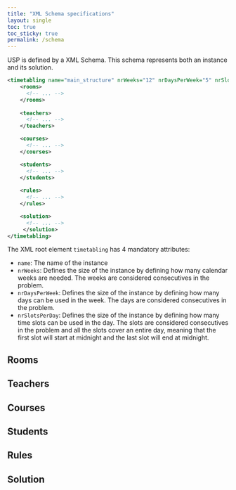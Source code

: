 ```yaml
---
title: "XML Schema specifications"
layout: single
toc: true
toc_sticky: true
permalink: /schema
---
```


USP is defined by a XML Schema.
This schema represents both an instance and its solution.

```xml
<timetabling name="main_structure" nrWeeks="12" nrDaysPerWeek="5" nrSlotsPerDay="1440">
    <rooms>
      <!-- ... -->
    </rooms>
  
    <teachers>
      <!-- ... -->
    </teachers>

    <courses>
      <!-- ... -->
    </courses>

    <students>
      <!-- ... -->
    </students>
    
    <rules>
      <!-- ... -->
    </rules>

    <solution>
      <!-- ... -->
     </solution>
</timetabling>
```

The XML root element `timetabling` has 4 mandatory attributes:
- `name`: The name of the instance
- `nrWeeks`: Defines the size of the instance by defining how many calendar weeks are needed. The weeks are considered consecutives in the problem.
- `nrDaysPerWeek`: Defines the size of the instance by defining how many days can be used in the week. The days are considered consecutives in the problem.
- `nrSlotsPerDay`: Defines the size of the instance by defining how many time slots can be used in the day. The slots are considered consecutives in the problem and all the slots cover an entire day, meaning that the first slot will start at midnight and the last slot will end at midnight.

## Rooms

## Teachers

## Courses

## Students

## Rules

## Solution
